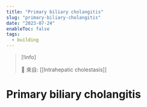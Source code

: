 ```yaml
---
title: "Primary biliary cholangitis"
slug: "primary-biliary-cholangitis"
date: "2023-07-24"
enableToc: false
tags:
  - building
---
```


> [!info]
>
> 🌱 來自: [[Intrahepatic cholestasis]]

# Primary biliary cholangitis
